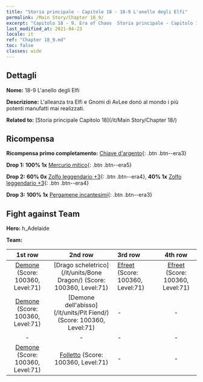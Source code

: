 ```yaml
---
title: "Storia principale - Capitolo 18 - 18-9 L'anello degli Elfi"
permalink: /Main Story/Chapter 18_9/
excerpt: "Capitolo 18 - 9. Era of Chaos  Storia principale - Capitolo 18_9. 18-9 L'anello degli Elfi"
last_modified_at: 2021-04-23
locale: it
ref: "Chapter 18_9.md"
toc: false
classes: wide
---
```


## Dettagli

 **Nome:** 18-9 L'anello degli Elfi

 **Descrizione:** L'alleanza tra Elfi e Gnomi di AvLee donò al mondo i più potenti manufatti mai realizzati.

 **Related to:** [Storia principale Capitolo 18](/it/Main Story/Chapter 18/)

## Ricompensa

 **Ricompensa primo completamento:** [Chiave d'argento](/ItemsIT/con_693/){: .btn .btn--era3}

 **Drop 1:** **100% 1x** [Mercurio mitico](/ItemsIT/mat_63/){: .btn .btn--era5}

 **Drop 2:** **60% 0x** [Zolfo leggendario +3](/ItemsIT/mat_57/){: .btn .btn--era4}, **40% 1x** [Zolfo leggendario +3](/ItemsIT/mat_57/){: .btn .btn--era4}

 **Drop 3:** **100% 1x** [Pergamene incantesimi](/ItemsIT/con_694/){: .btn .btn--era3}


## Fight against Team
 **Hero:** h_Adelaide

 **Team:**


  | 1st row | 2nd row | 3rd row | 4th row |
  |:----:|:----:|:----|:----:|
  | [Demone](/it/units/Demon/) (Score: 100360, Level:71)  | [Drago scheletrico](/it/units/Bone Dragon/) (Score: 100360, Level:71)  | [Efreet](/it/units/Efreeti/) (Score: 100360, Level:71)  | [Efreet](/it/units/Efreeti/) (Score: 100360, Level:71)  |
  | [Demone](/it/units/Demon/) (Score: 100360, Level:71)  | [Demone dell'abisso](/it/units/Pit Fiend/) (Score: 100360, Level:71)  | - | - |
  | - | - | - | - |
  | [Demone](/it/units/Demon/) (Score: 100360, Level:71)  | [Folletto](/it/units/Imp/) (Score: 100360, Level:71)  | - | - |


